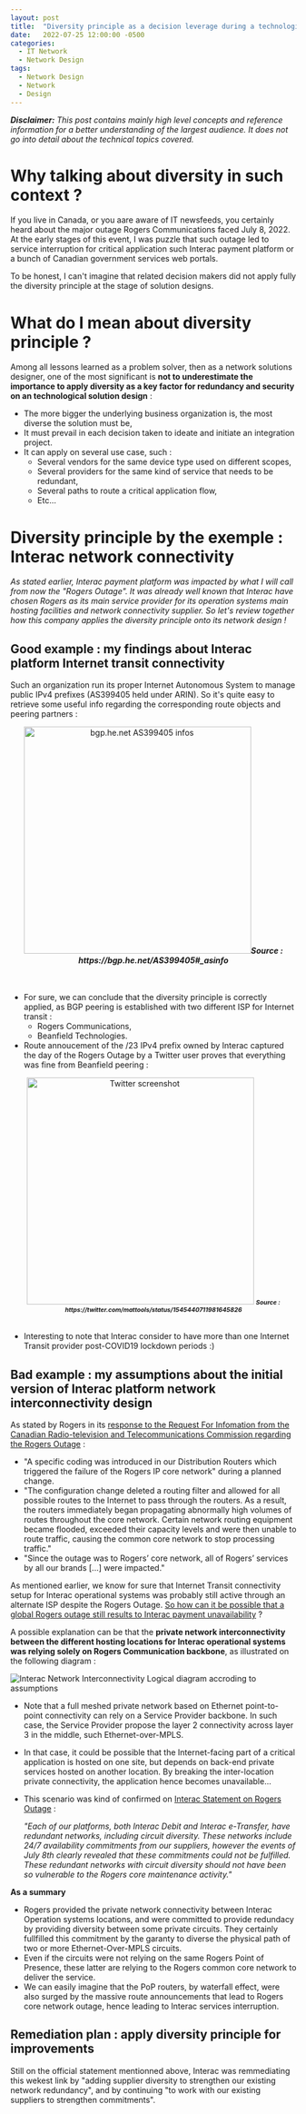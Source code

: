 ```yaml
---
layout: post
title:  "Diversity principle as a decision leverage during a technological solution design"
date:   2022-07-25 12:00:00 -0500
categories:
  - IT Network
  - Network Design
tags:
  - Network Design
  - Network
  - Design  
---
```

<i><b>Disclaimer:</b> This post contains mainly high level concepts and reference information for a better understanding of the largest audience. It does not go into detail about the technical topics covered.</i>

# Why talking about diversity in such context ? #
If you live in Canada, or you aare aware of IT newsfeeds, you certainly heard about the major outage Rogers Communications faced July 8, 2022.
At the early stages of this event, I was puzzle that such outage led to service interruption for critical application such Interac payment platform or a bunch of Canadian government services web portals.

To be honest, I can't imagine that related decision makers did not apply fully the diversity principle at the stage of solution designs.

# What do I mean about diversity principle ? #
Among all lessons learned as a problem solver, then as a network solutions designer, one of the most significant is **not to underestimate the importance to apply diversity as a key factor for redundancy and security on an technological solution design** :

- The more bigger the underlying business organization is, the most diverse the solution must be,
- It must prevail in each decision taken to ideate and initiate an integration project.
- It can apply on several use case, such :
  - Several vendors for the same device type used on different scopes,
  - Several providers for the same kind of service that needs to be redundant,
  - Several paths to route a critical application flow,
  - Etc...

# Diversity principle by the exemple : Interac network connectivity #

*As stated earlier, Interac payment platform was impacted by what I will call from now the "Rogers Outage". It was already well known that Interac have chosen Rogers as its main service provider for its operation systems main hosting facilities and network connectivity supplier. So let's review together how this company applies the diversity principle onto its network design !*

## Good example : my findings about Interac platform Internet transit connectivity ##

Such an organization run its proper Internet Autonomous System to manage public IPv4 prefixes (AS399405 held under ARIN). So it's quite easy to retrieve some useful info regarding the corresponding route objects and peering partners :

<center><img src="/content/images/AS399405_info_20220722.jpg" width=400px alt="bgp.he.net AS399405 infos"><b><i>Source : https://bgp.he.net/AS399405#_asinfo</b></i></center><br><br>

- For sure, we can conclude that the diversity principle is correctly applied, as BGP peering is established with two different ISP for Internet transit :
  - Rogers Communications,
  - Beanfield Technologies.
- Route annoucement of the /23 IPv4 prefix owned by Interac captured the day of the Rogers Outage by a Twitter user proves that everything was fine from Beanfield peering :

<center><img src="/content/images/bgp-interac-tweet.jpg" width=400px alt="Twitter screenshot">
<span style="font-size: 8pt; font-weight: bold; font-style: italic;">Source : https://twitter.com/mattools/status/1545440711981645826</span></center><br>

- Interesting to note that Interac consider to have more than one Internet Transit provider post-COVID19 lockdown periods :)

## Bad example : my assumptions about the initial version of Interac platform network interconnectivity design ##

As stated by Rogers in its [response to the Request For Infomation from the Canadian Radio-television and Telecommunications Commission regarding the Rogers Outage](https://crtc.gc.ca/public/otf/2022/c12_202203868/4215445.docx) :
- "A specific coding was introduced in our Distribution Routers which triggered the failure of the Rogers IP core network" during a planned change.
- "The configuration change deleted a routing filter and allowed for all possible routes to the Internet to pass through the routers. As a result, the routers immediately began propagating abnormally high volumes of routes throughout the core network. Certain network routing equipment became flooded, exceeded their capacity levels and were then unable to route traffic, causing the common core network to stop processing traffic."
- "Since the outage was to Rogers’ core network, all of Rogers’ services by all our brands [...] were impacted."

As mentioned earlier, we know for sure that Internet Transit connectivity setup for Interac operational systems was probably still active through an alternate ISP despite the Rogers Outage.
<ins>So how can it be possible that a global Rogers outage still results to Interac payment unavailability</ins> ?

A possible explanation can be that the **private network interconnectivity between the different hosting locations for Interac operational systems was relying solely on Rogers Communication backbone**, as illustrated on the following diagram :

![Interac Network Interconnectivity Logical diagram accroding to assumptions](/content/images/interac-logical.png)

- Note that a full meshed private network based on Ethernet point-to-point connectivity can rely on a Service Provider backbone. In such case, the Service Provider propose the layer 2 connectivity across layer 3 in the middle, such Ethernet-over-MPLS.
- In that case, it could be possible that the Internet-facing part of a critical application is hosted on one site, but depends on back-end private services hosted on another location. By breaking the inter-location private connectivity, the application hence becomes unavailable...
- This scenario was kind of confirmed on [Interac Statement on Rogers Outage](https://www.interac.ca/en/content/news/interac-statement-on-rogers-outage/) :

   *"Each of our platforms, both Interac Debit and Interac e-Transfer, have redundant networks, including circuit diversity. These networks include 24/7 availability commitments from our suppliers, however the events of July 8th clearly revealed that these commitments could not be fulfilled. These redundant networks with circuit diversity should not have been so vulnerable to the Rogers core maintenance activity."*
   
**As a summary**
- Rogers provided the private network connectivity between Interac Operation systems locations, and were committed to provide redundacy by providing diversity between some private circuits. They certainly fullfilled this commitment by the garanty to diverse the physical path of two or more Ethernet-Over-MPLS circuits.
- Even if the circuits were not relying on the same Rogers Point of Presence, these latter are relying to the Rogers common core network to deliver the service.
- We can easily imagine that the PoP routers, by waterfall effect, were also surged by the massive route announcements that lead to Rogers core network outage, hence leading to Interac services interruption.

## Remediation plan : apply diversity principle for improvements ##
Still on the official statement mentionned above, Interac was remmediating this wekest link by "adding supplier diversity to strengthen our existing network redundancy", and by continuing "to work with our existing suppliers to strengthen commitments".
